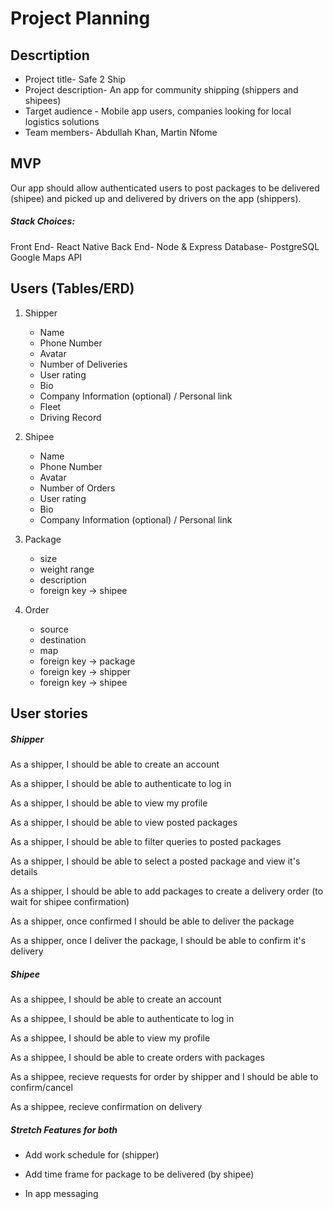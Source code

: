 # Project Planning

## Descrtiption

- Project title- Safe 2 Ship
- Project description- An app for community shipping (shippers and shipees) 
- Target audience - Mobile app users, companies looking for local logistics solutions
- Team members- Abdullah Khan, Martin Nfome


## MVP

Our app should allow authenticated users to post packages to be delivered (shipee) and picked up and delivered by drivers on the app (shippers).

##### Stack Choices:
Front End- React Native
Back End- Node & Express
Database- PostgreSQL
Google Maps API


## Users (Tables/ERD)

1. Shipper
    - Name
    - Phone Number
    - Avatar
    - Number of Deliveries
    - User rating
    - Bio
    - Company Information (optional) / Personal link
    - Fleet
    - Driving Record

2. Shipee
    - Name
    - Phone Number
    - Avatar
    - Number of Orders
    - User rating
    - Bio
    - Company Information (optional) / Personal link

3. Package
    - size
    - weight range
    - description
    - foreign key -> shipee

4. Order
    - source
    - destination
    - map
    - foreign key -> package
    - foreign key -> shipper
    - foreign key -> shipee

## User stories

##### Shipper 

As a shipper, I should be able to create an account

As a shipper, I should be able to authenticate to log in

As a shipper, I should be able to view my profile

As a shipper, I should be able to view posted packages

As a shipper, I should be able to filter queries to posted packages

As a shipper, I should be able to select a posted package and view it's details

As a shipper, I should be able to add packages to create a delivery order (to wait for shipee confirmation)

As a shipper, once confirmed I should be able to deliver the package

As a shipper, once I deliver the package, I should be able to confirm it's delivery


##### Shipee

As a shippee, I should be able to create an account

As a shippee, I should be able to authenticate to log in

As a shippee, I should be able to view my profile

As a shippee, I should be able to create orders with packages

As a shippee, recieve requests for order by shipper and I should be able to confirm/cancel

As a shippee, recieve confirmation on delivery


##### Stretch Features for both

- Add work schedule for (shipper)

- Add time frame for package to be delivered (by shipee)

- In app messaging



